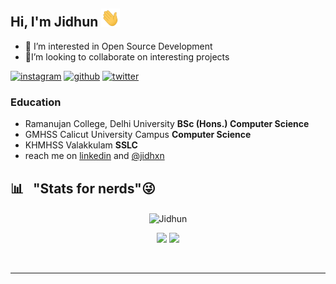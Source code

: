 ## Hi, I'm Jidhun <img src="https://raw.githubusercontent.com/ABSphreak/ABSphreak/master/gifs/Hi.gif" width="30px">
- 💞️ I’m interested in Open Source Development
- 👀I’m looking to collaborate on interesting projects

[![instagram](https://badges.aleen42.com/src/instagram.svg)](https://www.instagram.com/jidhxn/) [ ![github](https://badges.aleen42.com/src/github.svg)](https://github.com/Jidhxn)
 [ ![twitter](https://badges.aleen42.com/src/twitter.svg)](https://twitter.com/jidhxn)
### Education

- Ramanujan College, Delhi University **BSc (Hons.) Computer Science**
- GMHSS Calicut University Campus **Computer Science**
- KHMHSS Valakkulam **SSLC**
- reach me on [linkedin](https://www.linkedin.com/in/jidhxn/) and [@jidhxn](https://twitter.com/jidhxn)

## :bar_chart: &nbsp; "Stats for nerds":stuck_out_tongue_winking_eye:

 
<p align="center"><img align="center" src="https://github-readme-streak-stats.herokuapp.com/?user=Jidhxn&theme=dark" alt="Jidhun" /></p>

<p align="center">
<img height="180em" src="https://github-readme-stats.vercel.app/api?username=Jidhxn&show_icons=true&theme=dark&hide_border=true" />
<img height="180em" src="https://github-readme-stats.vercel.app/api/top-langs/?username=Jidhxn&theme=dark&hide_border=true&layout=compact" /> 
</p><br /><hr />
